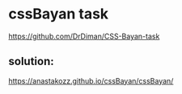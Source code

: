 # cssBayan task

https://github.com/DrDiman/CSS-Bayan-task

## solution:

https://anastakozz.github.io/cssBayan/cssBayan/
